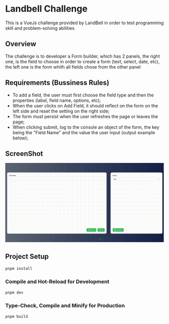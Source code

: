 # Landbell Challenge

This is a VueJs challenge provided by LandBell in order to test programming 
skill and problem-solving abilities 

## Overview

The challenge is to developer a Form builder, which has 2 panels, the right 
one, is the field to choose in order to create a form (text, select, date, 
etc), the left one is the form whith all fields chose from the other panel

## Requirements (Bussiness Rules)

- To add a field, the user must first choose the field type and then the
  properties (label, field name, options, etc);
- When the user clicks on Add Field, it should reflect on the form on the left
  side and reset the setting on the right side;
- The form must persist when the user refreshes the page or leaves the page;
- When clicking submit, log to the console an object of the form, the key being
  the "Field Name" and the value the user input (output example below);


## ScreenShot

![](docs/images/formBuilder.gif)

## Project Setup

```sh
pnpm install
```

### Compile and Hot-Reload for Development

```sh
pnpm dev
```

### Type-Check, Compile and Minify for Production

```sh
pnpm build
```
